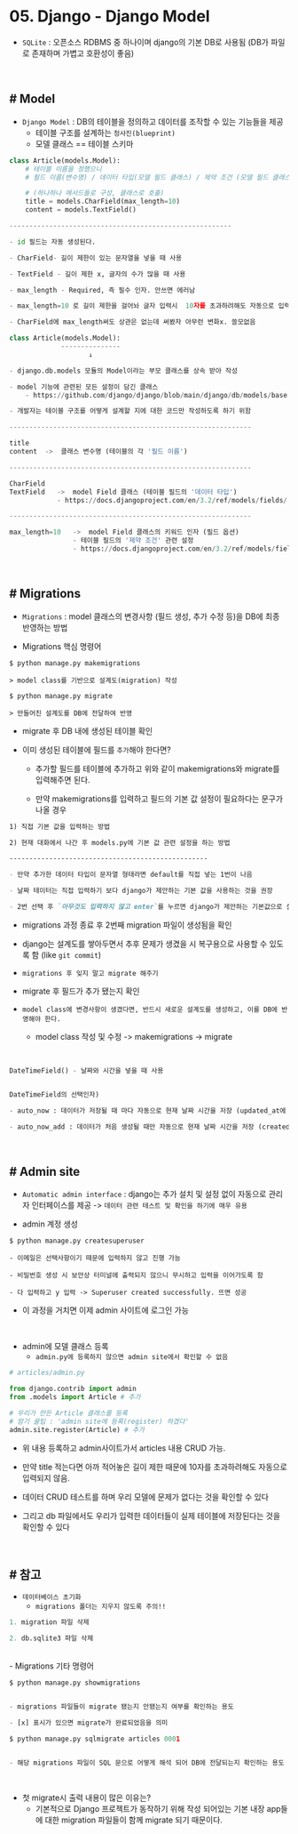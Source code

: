 # 05. Django - Django Model
- `SQLite` : 오픈소스 RDBMS 중 하나이며 django의 기본 DB로 사용됨 (DB가 파일로 존재하며 가볍고 호환성이 좋음)

<br>

## # Model
- `Django Model` : DB의 테이블을 정의하고 데이터를 조작할 수 있는 기능들을 제공
    - 테이블 구조를 설계하는 `청사진(blueprint)`
    - 모델 클래스 == 테이블 스키마

```py
class Article(models.Model):
    # 테이블 이름을 정했으니
    # 필드 이름(변수명) / 데이터 타입(모델 필드 클래스) / 제약 조건 (모델 필드 클래스의 키워드 인자)

    # (하나하나 메서드들로 구성, 클래스로 호출)
    title = models.CharField(max_length=10)
    content = models.TextField()

--------------------------------------------------------

- id 필드는 자동 생성된다.

- CharField- 길이 제한이 있는 문자열을 넣을 때 사용

- TextField - 길이 제한 x, 글자의 수가 많을 때 사용

- max_length - Required, 즉 필수 인자. 안쓰면 에러남

- max_length=10 로 길이 제한을 걸어놔 글자 입력시  10자를 초과하려해도 자동으로 입력되지 않음. 장고에서 막음

- CharField에 max_length써도 상관은 없는데 써봤자 아무런 변화x. 쓸모없음
```

```py
class Article(models.Model):
             ---------------
                    ↓

- django.db.models 모듈의 Model이라는 부모 클래스를 상속 받아 작성

- model 기능에 관련된 모든 설정이 담긴 클래스
    - https://github.com/django/django/blob/main/django/db/models/base.py

- 개발자는 테이블 구조를 어떻게 설계할 지에 대한 코드만 작성하도록 하기 위함

-------------------------------------------------------------

title
content  ->  클래스 변수명 (테이블의 각 '필드 이름')

-------------------------------------------------------------

CharField
TextField   ->  model Field 클래스 (테이블 필드의 '데이터 타입')
            - https://docs.djangoproject.com/en/3.2/ref/models/fields/

-------------------------------------------------------------

max_length=10   ->  model Field 클래스의 키워드 인자 (필드 옵션)
                - 테이블 필드의 '제약 조건' 관련 설정
                - https://docs.djangoproject.com/en/3.2/ref/models/fields/
```

<br>

## # Migrations
- `Migrations` : model 클래스의 변경사항 (필드 생성, 추가 수정 등)을 DB에 최종 반영하는 방법

- Migrations 핵심 명령어
```
$ python manage.py makemigrations

> model class를 기반으로 설계도(migration) 작성
```
```
$ python manage.py migrate

> 만들어진 설계도를 DB에 전달하여 반영
```

- migrate 후 DB 내에 생성된 테이블 확인

- 이미 생성된 테이블에 필드를 `추가`해야 한다면?
    - 추가할 필드를 테이블에 추가하고 위와 같이 makemigrations와 migrate를 입력해주면 된다.

    - 만약 makemigrations를 입력하고 필드의 기본 값 설정이 필요하다는 문구가 나올 경우
```md
1) 직접 기본 값을 입력하는 방법

2) 현재 대화에서 나간 후 models.py에 기본 값 관련 설정을 하는 방법

--------------------------------------------------

- 만약 추가한 데이터 타입이 문자열 형태라면 default를 직접 넣는 1번이 나음

- 날짜 테이터는 직접 입력하기 보다 django가 제안하는 기본 값을 사용하는 것을 권장

- 2번 선택 후 `아무것도 입력하지 않고 enter`를 누르면 django가 제안하는 기본값으로 설정됨. (timezone.now)
```
- migrations 과정 종료 후 2번째 migration 파일이 생성됨을 확인

- django는 설계도를 쌓아두면서 추후 문제가 생겼을 시 복구용으로 사용할 수 있도록 함 (like `git commit`)

- `migrations 후 잊지 말고 migrate 해주기`

- migrate 후 필드가 추가 됐는지 확인

- `model class에 변경사항이 생겼다면, 반드시 새로운 설계도를 생성하고, 이를 DB에 반영해야 한다.`
    - model class 작성 및 수정 -> makemigrations -> migrate

<br>

```py
DateTimeField() - 날짜와 시간을 넣을 때 사용


DateTimeField의 선택인자)

- auto_now : 데이터가 저장될 때 마다 자동으로 현재 날짜 시간을 저장 (updated_at에 적합)

- auto_now_add : 데이터가 처음 생성될 때만 자동으로 현재 날짜 시간을 저장 (created_at에 적합)
```

<br>

## # Admin site
- `Automatic admin interface` : django는 추가 설치 및 설정 없이 자동으로 관리자 인터페이스를 제공 -> `데이터 관련 테스트 및 확인을 하기에 매우 유용` 

- admin 계정 생성
```
$ python manage.py createsuperuser

- 이메일은 선택사항이기 때문에 입력하지 않고 진행 가능

- 비밀번호 생성 시 보안상 터미널에 출력되지 않으니 무시하고 입력을 이어가도록 함

- 다 입력하고 y 입력 -> Superuser created successfully. 뜨면 성공
```
- 이 과정을 거치면 이제 admin 사이트에 로그인 가능

<br>

- admin에 모델 클래스 등록
    - `admin.py에 등록하지 않으면 admin site에서 확인할 수 없음`
```py
# articles/admin.py

from django.contrib import admin
from .models import Article # 추가

# 우리가 만든 Article 클래스를 등록
# 암기 꿀팁 : 'admin site에 등록(register) 하겠다'
admin.site.register(Article) # 추가
```
- 위 내용 등록하고 admin사이트가서 articles 내용 CRUD 가능.

- 만약 title 적는다면 아까 적어놓은 길이 제한 때문에 10자를 초과하려해도 자동으로 입력되지 않음.

- 데이터 CRUD 테스트를 하며 우리 모델에 문제가 없다는 것을 확인할 수 있다

- 그리고 db 파일에서도 우리가 입력한 데이터들이 실제 테이블에 저장된다는 것을 확인할 수 있다

<br>

## # 참고
- `데이터베이스 초기화`
    - `migrations 폴더는 지우지 않도록 주의!!`
```py
1. migration 파일 삭제

2. db.sqlite3 파일 삭제
```

<br>
- Migrations 기타 명령어

```py
$ python manage.py showmigrations


- migrations 파일들이 migrate 됐는지 안됐는지 여부를 확인하는 용도

- [x] 표시가 있으면 migrate가 완료되었음을 의미
```
```py
$ python manage.py sqlmigrate articles 0001


- 해당 migrations 파일이 SQL 문으로 어떻게 해석 되어 DB에 전달되는지 확인하는 용도
```

<br>

- 첫 migrate시 출력 내용이 많은 이유는?
    - 기본적으로 Django 프로젝트가 동작하기 위해 작성 되어있는 기본 내장 app들에 대한 migration 파일들이 함께 migrate 되기 때문이다.



